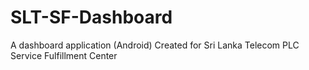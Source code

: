 # SLT-SF-Dashboard
A dashboard application (Android) Created for Sri Lanka Telecom PLC Service Fulfillment Center
